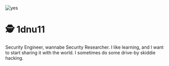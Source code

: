 ![yes](https://camo.githubusercontent.com/532557e33a2853977ced70a53521e3152571baa04593808408af9c331a840320/68747470733a2f2f692e696d6775722e636f6d2f4a496e53344b6f2e706e67)

# 🕵 1dnu11

Security Engineer, wannabe Security Researcher. I like learning, and I want to start sharing it with the world. I sometimes do some drive-by skiddie hacking.
